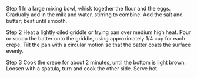 Step 1
In a large mixing bowl, whisk together the flour and the eggs. Gradually add in the milk and water, stirring to combine. Add the salt and butter; beat until smooth.

Step 2
Heat a lightly oiled griddle or frying pan over medium high heat. Pour or scoop the batter onto the griddle, using approximately 1/4 cup for each crepe. Tilt the pan with a circular motion so that the batter coats the surface evenly.

Step 3
Cook the crepe for about 2 minutes, until the bottom is light brown. Loosen with a spatula, turn and cook the other side. Serve hot.